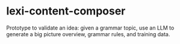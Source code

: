 # lexi-content-composer
Prototype to validate an idea: given a grammar topic, use an LLM to generate a big picture overview, grammar rules, and training data.
